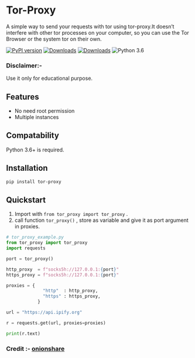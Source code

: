 # Tor-Proxy

A simple way to send your requests with tor using tor-proxy.It doesn’t interfere with other tor processes on your computer, so you can use the Tor Browser or the system tor on their own.

 [![PyPI version](https://badge.fury.io/py/tor-proxy.svg)](https://badge.fury.io/py/tor-proxy)
 [![Downloads](https://pepy.tech/badge/tor-proxy/month)](https://pepy.tech/project/tor-proxy)
 [![Downloads](https://static.pepy.tech/personalized-badge/tor-proxy?period=total&units=international_system&left_color=green&right_color=blue&left_text=Total%20Downloads)](https://pepy.tech/project/tor-proxy)
 ![Python 3.6](https://img.shields.io/badge/python-3.6-yellow.svg)


### Disclaimer:-
Use it only for educational purpose.

## Features
- No need root permission
- Multiple instances

## Compatability
Python 3.6+ is required.

## Installation

```bash
pip install tor-proxy
```

## Quickstart
1. Import with ```from tor_proxy import tor_proxy``` .
2. call function `tor_proxy()` , store as variable and give it as port argument in proxies.

```python
# tor_proxy_example.py
from tor_proxy import tor_proxy
import requests

port = tor_proxy()

http_proxy  = f"socks5h://127.0.0.1:{port}"
https_proxy = f"socks5h://127.0.0.1:{port}"

proxies = { 
              "http"  : http_proxy, 
              "https" : https_proxy, 
            }

url = "https://api.ipify.org"

r = requests.get(url, proxies=proxies)

print(r.text)
```

### Credit :- [onionshare](https://github.com/onionshare/onionshare)